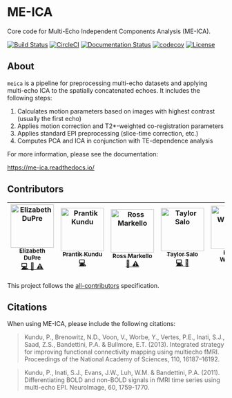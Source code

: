 # ME-ICA

Core code for Multi-Echo Independent Components Analysis (ME-ICA).

[![Build Status](https://travis-ci.org/emdupre/me-ica.svg?branch=shotgun)](https://travis-ci.org/emdupre/me-ica) [![CircleCI](https://circleci.com/gh/emdupre/me-ica/tree/py3.svg?style=shield&circle-token=:circle-token)](https://circleci.com/gh/emdupre/me-ica)
[![Documentation Status](https://readthedocs.org/projects/me-ica/badge/?version=latest)](http://me-ica.readthedocs.io/en/latest/?badge=latest)
[![codecov](https://codecov.io/gh/emdupre/me-ica/branch/shotgun/graph/badge.svg)](https://codecov.io/gh/emdupre/me-ica) [![License](https://img.shields.io/badge/License-LGPL%202.0-blue.svg)](https://opensource.org/licenses/LGPL-2.1)

## About

`meica` is a pipeline for preprocessing multi-echo datasets and applying multi-echo ICA to the spatially concatenated echoes. It includes the following steps:

1. Calculates motion parameters based on images with highest contrast (usually the first echo)
2. Applies motion correction and T2*-weighted co-registration parameters
3. Applies standard EPI preprocessing (slice-time correction, etc.)
4. Computes PCA and ICA in conjunction with TE-dependence analysis

For more information, please see the documentation:

https://me-ica.readthedocs.io/

## Contributors

| [<img src="https://avatars.githubusercontent.com/emdupre?s=100" width="100" alt="Elizabeth DuPre" /><br /><sub>Elizabeth DuPre</sub>](http://emdupre.me)<br />[💻 📖 ⚠️](https://github.com/emdupre/me-ica/commits?author=emdupre) | [<img src="https://avatars.githubusercontent.com/prantikk?s=100" width="100" alt="Prantik Kundu" /><br /><sub>Prantik Kundu</sub>](http://www.mountsinai.org/profiles/prantik-kundu)<br />[💻](https://github.com/emdupre/me-ica/commits?author=prantikk) |[<img src="https://avatars.githubusercontent.com/rmarkello?s=100" width="100" alt="Ross Markello" /><br /><sub>Ross Markello</sub>](http://rossmarkello.me/)<br />[📖 ⚠️](https://github.com/emdupre/me-ica/commits?author=rmarkello) |[<img src="https://avatars.githubusercontent.com/tsalo?s=100" width="100" alt="Taylor Salo" /><br /><sub>Taylor Salo</sub>](https://tsalo.github.io/)<br />[💻 📖](https://github.com/emdupre/me-ica/commits?author=tsalo) | [<img src="https://avatars.githubusercontent.com/KirstieJane?s=100" width="100" alt="Kirstie Whitaker" /><br /><sub>Kirstie Whitaker</sub>](http://whitakerlab.github.io)<br />[📖](https://github.com/emdupre/me-ica/commits?author=KirstieJane)
| :---: | :---: | :---: | :---: | :---: |


This project follows the [all-contributors](https://github.com/kentcdodds/all-contributors) specification.

## Citations
When using ME-ICA, please include the following citations:

> Kundu, P., Brenowitz, N.D., Voon, V., Worbe, Y., Vertes, P.E., Inati, S.J., Saad, Z.S., Bandettini, P.A. & Bullmore, E.T. (2013). Integrated strategy for improving functional connectivity mapping using multiecho fMRI. Proceedings of the National Academy of Sciences, 110, 16187–16192.



> Kundu, P., Inati, S.J., Evans, J.W., Luh, W.M. & Bandettini, P.A. (2011). Differentiating BOLD and non-BOLD signals in fMRI time series using multi-echo EPI. NeuroImage, 60, 1759-1770.
